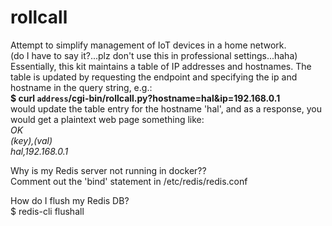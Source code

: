# rollcall
Attempt to simplify management of IoT devices in a home network.  
(do I have to say it?...plz don't use this in professional settings...haha)  
Essentially, this kit maintains a table of IP addresses and hostnames. The table is updated by requesting the endpoint and specifying the ip and hostname in the query string, e.g.:  
<b>$ curl `address`/cgi-bin/rollcall.py?hostname=hal&ip=192.168.0.1</b>  
would update the table entry for the hostname 'hal', and as a response, you would get a plaintext web page something like:  
<i>
OK  
(key),(val)  
hal,192.168.0.1  
</i>

Why is my Redis server not running in docker??  
Comment out the 'bind' statement in /etc/redis/redis.conf

How do I flush my Redis DB?  
$ redis-cli flushall
